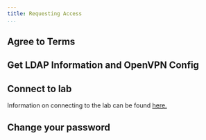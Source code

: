 ```yaml
---
title: Requesting Access
...
```


## Agree to Terms

## Get LDAP Information and OpenVPN Config

## Connect to lab

Information on connecting to the lab can be found [here.](connecting)

## Change your password
